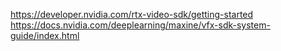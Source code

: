 https://developer.nvidia.com/rtx-video-sdk/getting-started
https://docs.nvidia.com/deeplearning/maxine/vfx-sdk-system-guide/index.html